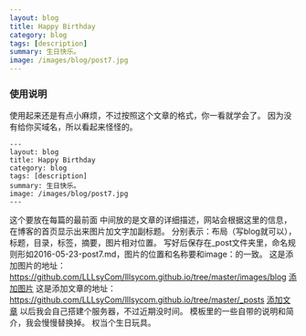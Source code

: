 ```yaml
---
layout: blog
title: Happy Birthday 
category: blog
tags: [description]  
summary: 生日快乐。
image: /images/blog/post7.jpg
---
```


### 使用说明 

使用起来还是有点小麻烦，不过按照这个文章的格式，你一看就学会了。
因为没有给你买域名，所以看起来怪怪的。
```
---
layout: blog  
title: Happy Birthday   
category: blog  
tags: [description]    
summary: 生日快乐。  
image: /images/blog/post7.jpg  
---
```
这个要放在每篇的最前面 中间放的是文章的详细描述，网站会根据这里的信息，在博客的首页显示出来图片加文字加副标题。
分别表示：布局（写blog就可以），标题，目录，标签，摘要，图片相对位置。
写好后保存在_post文件夹里，命名规则形如2016-05-23-post7.md，图片的位置和名称要和image：的一致。
这是添加图片的地址：https://github.com/LLLsyCom/lllsycom.github.io/tree/master/images/blog
[添加图片](https://github.com/LLLsyCom/lllsycom.github.io/tree/master/images/blog)
这是添加文章的地址：https://github.com/LLLsyCom/lllsycom.github.io/tree/master/_posts
[添加文章](https://github.com/LLLsyCom/lllsycom.github.io/tree/master/_posts)
以后我会自己搭建个服务器，不过近期没时间。
模板里的一些自带的说明和简介，我会慢慢替换掉。
权当个生日玩具。
